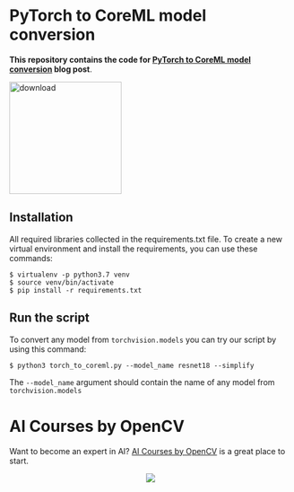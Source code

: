 # PyTorch to CoreML model conversion

**This repository contains the code for [PyTorch to CoreML model conversion](https://learnopencv.com/pytorch-to-coreml-model-conversion/) blog post**.

[<img src="https://learnopencv.com/wp-content/uploads/2022/07/download-button-e1657285155454.png" alt="download" width="200">](https://www.dropbox.com/sh/flirha33aorrlrz/AADu-XLuR_BQFO5ZhgYNPaZIa?dl=1)

## Installation

All required libraries collected in the requirements.txt file. To create a new virtual environment and install the requirements, you can use these commands:

```
$ virtualenv -p python3.7 venv
$ source venv/bin/activate
$ pip install -r requirements.txt
```

## Run the script

To convert any model from `torchvision.models` you can try our script by using this command:

```
$ python3 torch_to_coreml.py --model_name resnet18 --simplify
```

The `--model_name` argument should contain the name of any model from `torchvision.models`

# AI Courses by OpenCV

Want to become an expert in AI? [AI Courses by OpenCV](https://opencv.org/courses/) is a great place to start. 

<a href="https://opencv.org/courses/">
<p align="center"> 
<img src="https://www.learnopencv.com/wp-content/uploads/2020/04/AI-Courses-By-OpenCV-Github.png">
</p>
</a>
